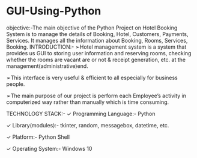 # GUI-Using-Python
objective:-The main objective of the Python Project on Hotel Booking System is to manage the  details of Booking, Hotel, Customers, Payments, Services. It manages all the information about  Booking, Rooms, Services, Booking.
INTRODUCTION:-
  ➢Hotel management system is a system that provides us GUI to
  storing user information and reserving rooms, checking
   whether the rooms are vacant are or not & receipt generation,
  etc. at the management(administrative)end.
  
  ➢This interface is very useful & efficient to all especially for
    business people.

   ➢The main purpose of our project is perform each Employee’s
  activity in computerized way rather than manually which is time
  consuming.

 
 
TECHNOLOGY STACK:-
 ✓ Programming Language:- Python

  ✓ Library(modules):- tkinter, random, messagebox, datetime, etc.

  ✓ Platform:- Python Shell

  ✓ Operating System:- Windows 10
   
  
